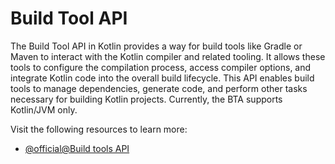 # Build Tool API

The Build Tool API in Kotlin provides a way for build tools like Gradle or Maven to interact with the Kotlin compiler and related tooling. It allows these tools to configure the compilation process, access compiler options, and integrate Kotlin code into the overall build lifecycle. This API enables build tools to manage dependencies, generate code, and perform other tasks necessary for building Kotlin projects. Currently, the BTA supports Kotlin/JVM only.

Visit the following resources to learn more:

- [@official@Build tools API](https://kotlinlang.org/docs/build-tools-api.html)